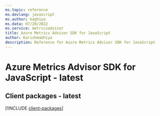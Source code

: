 ```yaml
---
ms.topic: reference
ms.devlang: javascript
ms.author: kaghiya
ms.data: 07/20/2022
ms.service: metricsadvisor
title: Azure Metrics Advisor SDK for JavaScript
author: KarishmaGhiya
description: Reference for Azure Metrics Advisor SDK for JavaScript
---
```

# Azure Metrics Advisor SDK for JavaScript - latest

## Client packages - latest
[!INCLUDE [client-packages](metrics-advisor-client-index.md)]
